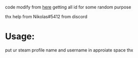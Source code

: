 code modify from [here](https://itectec.com/game/steam-how-to-get-a-list-of-the-app-ids-of-all-games-in-the-library/)
getting all id for some random purpose

thx help from Nikolas#5412 from discord

# Usage:
put ur steam profile name and username in approiate space thx
